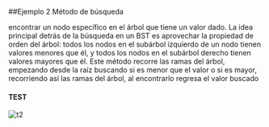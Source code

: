 ##Ejemplo 2 Método de búsqueda

encontrar un nodo específico en el árbol que tiene un valor dado. La idea principal detrás de la búsqueda en un BST
es aprovechar la propiedad de orden del árbol: todos los nodos en el subárbol izquierdo de un nodo tienen valores menores que él,
y todos los nodos en el subárbol derecho tienen valores mayores que él.
Este método recorre las ramas del árbol, empezando desde la raíz buscando si es menor que el 
valor o si es mayor, recorriendo así las ramas del árbol, al encontrarlo regresa el valor buscado

#### TEST
![t2](https://github.com/JEstebanSanti/ESDAT-JORGE-SANTI/assets/78988823/748c4d45-aa6b-4bca-8977-ef31aca5097c)
